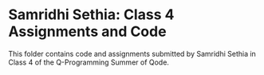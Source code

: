 # Samridhi Sethia: Class 4 Assignments and Code
This folder contains code and assignments submitted by Samridhi Sethia in Class 4 of the Q-Programming Summer of Qode.
